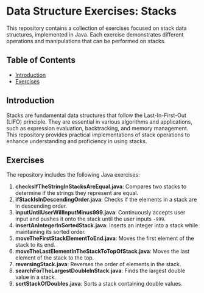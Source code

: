 # Data Structure Exercises: Stacks

This repository contains a collection of exercises focused on stack data structures, implemented in Java. Each exercise demonstrates different operations and manipulations that can be performed on stacks.

## Table of Contents

- [Introduction](#introduction)
- [Exercises](#exercises)

## Introduction

Stacks are fundamental data structures that follow the Last-In-First-Out (LIFO) principle. They are essential in various algorithms and applications, such as expression evaluation, backtracking, and memory management. This repository provides practical implementations of stack operations to enhance understanding and proficiency in using stacks.

## Exercises

The repository includes the following Java exercises:

1. **checksIfTheStringInStacksAreEqual.java**: Compares two stacks to determine if the strings they represent are equal.
2. **ifStackIsInDescendingOrder.java**: Checks if the elements in a stack are in descending order.
3. **inputUntilUserWillInputMinus999.java**: Continuously accepts user input and pushes it onto the stack until the user inputs `-999`.
4. **insertAnIntegerInSortedStack.java**: Inserts an integer into a stack while maintaining its sorted order.
5. **moveTheFirstStackElementToEnd.java**: Moves the first element of the stack to its end.
6. **moveTheLastElementInTheStackToTopOfStack.java**: Moves the last element of the stack to the top.
7. **reversingStack.java**: Reverses the order of elements in the stack.
8. **searchForTheLargestDoubleInStack.java**: Finds the largest double value in a stack.
9. **sortStackOfDoubles.java**: Sorts a stack containing double values.
